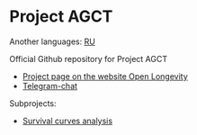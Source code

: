 # Project AGCT

Another languages: [RU](README.ru.md)

Official Github repository for Project AGCT

- [Project page on the website Open Longevity](https://beta.openlongevity.com/genetic-modification-of-drosophila/) 
- [Telegram-chat](https://t.me/+g0X72qScWl4yNGRi)

Subprojects:
- [Survival curves analysis](survival_curves_analysis/)